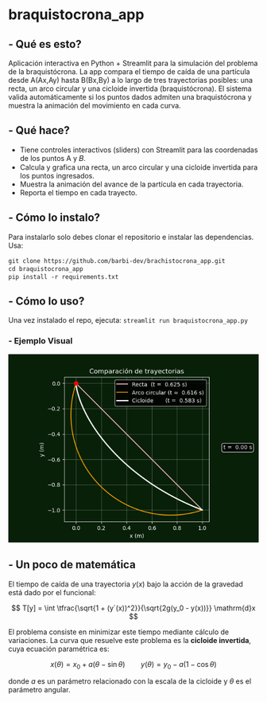 # braquistocrona_app
## -  Qué es esto? 
Aplicación interactiva en Python + Streamlit para la simulación del problema de la braquistócrona. La app compara el tiempo de caída de una partícula desde A(Ax,Ay) hasta B(Bx,By) a lo largo de tres trayectorias posibles: una recta, un arco circular y una cicloide invertida (braquistócrona).
El sistema valida automáticamente si los puntos dados admiten una braquistócrona y muestra la animación del movimiento en cada curva.
## -  Qué hace? 
* Tiene controles interactivos (sliders) con Streamlit para las coordenadas de los puntos A y 𝐵.
* Calcula y grafica una recta, un arco circular y una cicloide invertida para los puntos ingresados.
* Muestra la animación del avance de la partícula en cada trayectoria.
* Reporta el tiempo en cada trayecto.
## -  Cómo lo instalo? 
Para instalarlo solo debes clonar el repositorio e instalar las dependencias. Usa: 
```
git clone https://github.com/barbi-dev/brachistocrona_app.git
cd braquistocrona_app
pip install -r requirements.txt
```
## - Cómo lo uso? 
Una vez instalado el repo, ejecuta: `streamlit run braquistocrona_app.py`
### - Ejemplo Visual
<img src="comparacion-trayectorias.gif" width="600" >

## - Un poco de matemática
El tiempo de caída de una trayectoria $y(x)$ bajo la acción de la gravedad está dado por el funcional:

$$
T[y] = \int \tfrac{\sqrt{1 + (y´(x))^2}}{\sqrt{2g(y_0 - y(x))}} \mathrm{d}x
$$

El problema consiste en minimizar este tiempo mediante cálculo de variaciones.
La curva que resuelve este problema es la **cicloide invertida**, cuya ecuación paramétrica es:

$$
x(\theta) = x_0 + a(\theta - \sin\theta) \qquad
y(\theta) = y_0 - a(1 - \cos\theta)
$$

donde $a$ es un parámetro relacionado con la escala de la cicloide y $\theta$ es el parámetro angular.




